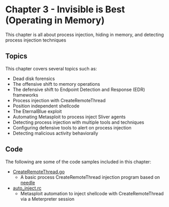 # Chapter 3 - Invisible is Best (Operating in Memory)
This chapter is all about process injection, hiding in memory, and detecting process injection techniques

## Topics

This chapter covers several topics such as:

-   Dead disk forensics
-   The offensive shift to memory operations
-   The defensive shift to Endpoint Detection and Response (EDR) frameworks
-   Process injection with CreateRemoteThread
-   Position independent shellcode
-   The EternalBlue exploit
-   Automating Metasploit to process inject Sliver agents
-   Detecting process injection with multiple tools and techniques
-   Configuring defensive tools to alert on process injection
-   Detecting malicious activity behaviorally

## Code
The following are some of the code samples included in this chapter:

- [CreateRemoteThread.go](https://github.com/ahhh/Cybersecurity-Tradecraft/blob/main/Chapter3/CreateRemoteThread.go)
	- A basic process CreateRemoteThread injection program based on [needle](https://github.com/vyrus001/needle)
- [auto_inject.rc](https://github.com/ahhh/Cybersecurity-Tradecraft/blob/main/Chapter3/auto_inject.rc)
    - Metasploit automation to inject shellcode with CreateRemoteThread via a Meterpreter session 
